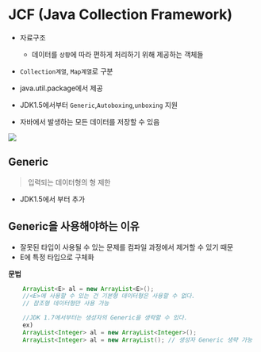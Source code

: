 # JCF (Java Collection Framework)
- 자료구조
    - 데이터를 `상황`에 따라 편하게 처리하기 위해 제공하는 객체들

- `Collection계열`, `Map계열`로 구분
- java.util.package에서 제공
- JDK1.5에서부터 `Generic`,`Autoboxing`,`unboxing` 지원
- 자바에서 발생하는 모든 데이터를 저장할 수 있음

<img src ="https://user-images.githubusercontent.com/69107255/99204158-1a353780-27f8-11eb-9fd8-8957290e456c.JPG">


## Generic
> 입력되는 데이터형의 형 제한
- JDK1.5에서 부터 추가

## Generic을 사용해야하는 이유
- 잘못된 타입이 사용될 수 있는 문제를 컴파일 과정에서 제거할 수 있기 때문
- E에 특정 타입으로 구체화

**문법**
```java
    ArrayList<E> al = new ArrayList<E>();
    //<E>에 사용할 수 있는 건 기본형 데이터형은 사용할 수 없다.
    // 참조형 데이터형만 사용 가능

    //JDK 1.7에서부터는 생성자의 Generic을 생략할 수 있다.
    ex)
    ArrayList<Integer> al = new ArrayList<Integer>();
    ArrayList<Integer> al = new ArrayList(); // 생성자 Generic 생략 가능
```